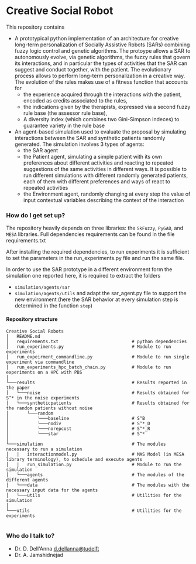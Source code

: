# Creative Social Robot #

This repository contains 
- A prototypical python implementation of an architecture for 
creative long-term personalization of Socially Assistive Robots (SARs) combining fuzzy logic control and genetic algorithms. 
The protoype allows a SAR to autonomously evolve, via genetic algorithms, the fuzzy rules that govern its interactions, 
and in particular the types of activities that the SAR can suggest and conduct together, with the patient. 
The evolutionary process allows to perform long-term personalization in a creative way.
The evolution of the rules makes use of a fitness function that accounts for 
  - the experience acquired through the interactions with the patient, encoded as credits associated to the rules,
  - the indications given by the therapists, expressed via a second fuzzy rule base (the assessor rule base), 
  - A diversity index (which combines two Gini-Simpson indeces) to guarantee variety in the rule base
- An agent-based simulation used to evaluate the proposal by simulating interactions between the SAR and 
synthetic patients randomly generated. The simulation involves 3 types of agents: 
  - the SAR agent
  - the Patient agent, simulating a simple patient with its own preferences about different activities 
  and reacting to repeated suggestions of the same activities in different ways. 
  It is possible to run different simulations with different randomly generated patients, each of them with different preferences and ways of react to repeated activities 
  - the Environment agent, randomly changing at every step the value of input contextual variables describing the context of the interaction

### How do I get set up? ###
The repository heavily depends on three libraries: the ```SkFuzzy```, ```PyGAD```, and ```MESA``` libraries.
Full dependencies requirements can be found in the file requirements.txt

After installing the required dependencies,
to run experiments it is sufficient to set the parameters in the run_experiments.py file and run the same file.

In order to use the SAR prototype in a different environment form the simulation one reported here, 
it is required to extract the folders
- ```simulation/agents/sar```
- ```simulation/agents/utils```
and adapt the sar_agent.py file to support the new environment
(here the SAR behavior at every simulation step is determined in the function ```step```)

#### Repository structure ####
```
Creative Social Robots
│   README.md                               
│   requirements.txt                            # python dependencies
│   run_experiments.py                          # Module to run experiments
│   run_expeirment_commandline.py               # Module to run single experiment via commandline
│   run_experiments_hpc_batch_chain.py          # Module to run experiments on a HPC with PBS
│
└───results                                     # Results reported in the paper
│   └───noise                                   # Results obtained for S^* in the noise experiments
│   └───syntheticpatients                       # Results obtained for the random patients without noise 
│       └───random
│           └───baseline                        # S^B
│           └───nodiv                           # S^*_D
│           └───norepcost                       # S^*_R
│           └───star                            # S^*
│   
└───simulation                                  # The modules necessary to run a simulation
│   |   interactionmodel.py                     # MAS Model (in MESA library terminology), to schedule and execute agents
│   |   run_simulation.py                       # Module to run the simulation
│   └───agents                                  # The modules of the different agents
│   └───data                                    # The modules with the necessary input data for the agents
│   └───utils                                   # Utilities for the simulation
│   
└───utils                                       # Utilities for the experiments


```

### Who do I talk to? ###

* Dr. D. Dell'Anna [d.dellanna@tudelft](mailto:d.dellanna@tudelft.nl)
* Dr. A. Jamshidnejad

